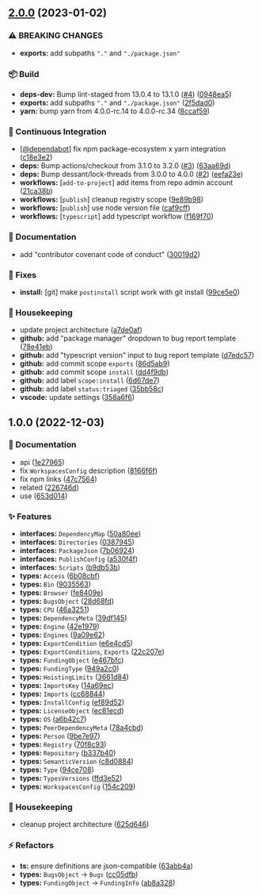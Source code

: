 ## [2.0.0](https://github.com/flex-development/pkg-types/compare/1.0.0...2.0.0) (2023-01-02)


### ⚠ BREAKING CHANGES

* **exports:** add subpaths `"."` and `"./package.json"`

### :package: Build

* **deps-dev:** Bump lint-staged from 13.0.4 to 13.1.0 ([#4](https://github.com/flex-development/pkg-types/issues/4)) ([0948ea5](https://github.com/flex-development/pkg-types/commit/0948ea5f93d22061448ed8e0516f0b9dce2d2333))
* **exports:** add subpaths `"."` and `"./package.json"` ([2f5dad0](https://github.com/flex-development/pkg-types/commit/2f5dad08c4362639dce2db12c0e7fb49e7b22cee))
* **yarn:** bump yarn from 4.0.0-rc.14 to 4.0.0-rc.34 ([8ccaf59](https://github.com/flex-development/pkg-types/commit/8ccaf590152118a8ce5c288e8fef90b31cff9d76))


### :robot: Continuous Integration

* [[@dependabot](https://github.com/dependabot)] fix npm package-ecosystem x yarn integration ([c18e3e2](https://github.com/flex-development/pkg-types/commit/c18e3e278a5821e8990c9aba25c7cab9f5884743))
* **deps:** Bump actions/checkout from 3.1.0 to 3.2.0 ([#3](https://github.com/flex-development/pkg-types/issues/3)) ([63aa69d](https://github.com/flex-development/pkg-types/commit/63aa69dade88d24862b7b350a235345cb330effc))
* **deps:** Bump dessant/lock-threads from 3.0.0 to 4.0.0 ([#2](https://github.com/flex-development/pkg-types/issues/2)) ([eefa23e](https://github.com/flex-development/pkg-types/commit/eefa23ee8898a4bc1e209d58e715706c3cf790a0))
* **workflows:** [`add-to-project`] add items from repo admin account ([21ca38b](https://github.com/flex-development/pkg-types/commit/21ca38b4918db3752f0c19549c313d26f854ba1a))
* **workflows:** [`publish`] cleanup registry scope ([9e89b98](https://github.com/flex-development/pkg-types/commit/9e89b98b59bf290d42996f9ceefb3f4484701b34))
* **workflows:** [`publish`] use node version file ([caf9cff](https://github.com/flex-development/pkg-types/commit/caf9cfff30c8f42892c533b700982ab44e42626b))
* **workflows:** [`typescript`] add typescript workflow ([f169f70](https://github.com/flex-development/pkg-types/commit/f169f7080f32a099997a6de2e30bae9bfb3de05f))


### :pencil: Documentation

* add "contributor covenant code of conduct" ([30019d2](https://github.com/flex-development/pkg-types/commit/30019d25c484141dcd096cb8a16735acad2a6ae1))


### :bug: Fixes

* **install:** [git] make `postinstall` script work with git install ([99ce5e0](https://github.com/flex-development/pkg-types/commit/99ce5e0126b5e0a337ed3ed6297145f7b2a76b07))


### :house_with_garden: Housekeeping

* update project architecture ([a7de0af](https://github.com/flex-development/pkg-types/commit/a7de0af123b97baf01a78d4f8d3f175fd6670709))
* **github:** add "package manager" dropdown to bug report template ([78e41eb](https://github.com/flex-development/pkg-types/commit/78e41eb945ebbe6c5fc190a2cfdaa791d9d07726))
* **github:** add "typescript version" input to bug report template ([d7edc57](https://github.com/flex-development/pkg-types/commit/d7edc5712ca944ad73eea497e0b48b250ae91120))
* **github:** add commit scope `exports` ([86d5ab9](https://github.com/flex-development/pkg-types/commit/86d5ab9ecd2c6c9aaad1a93d108da153a3605f37))
* **github:** add commit scope `install` ([dd4f9db](https://github.com/flex-development/pkg-types/commit/dd4f9dbc7b82d062c506ba9a6eb85a827b9ef5cf))
* **github:** add label `scope:install` ([6d67de7](https://github.com/flex-development/pkg-types/commit/6d67de7459cfaa7ac013ce74af197a81f20d0b3a))
* **github:** add label `status:triaged` ([35bb58c](https://github.com/flex-development/pkg-types/commit/35bb58c8492d8cd35e0671045779a105ff2b81ea))
* **vscode:** update settings ([358a6f6](https://github.com/flex-development/pkg-types/commit/358a6f68a59ce385dc3d3ae8d6891b188b418aae))

## 1.0.0 (2022-12-03)


### :pencil: Documentation

* api ([1e27965](https://github.com/flex-development/pkg-types/commit/1e27965a584458a3bd439b6c07aa6dfd6a38d228))
* fix `WorkspacesConfig` description ([8166f6f](https://github.com/flex-development/pkg-types/commit/8166f6f42f5b8fb4a11e3a508e2f2afe6d459927))
* fix npm links ([47c7564](https://github.com/flex-development/pkg-types/commit/47c75642cfcbe5d6a0e71027822f880deeb283fd))
* related ([226746d](https://github.com/flex-development/pkg-types/commit/226746d5f36317dc816d61ec00f2fc2462903c69))
* use ([653d014](https://github.com/flex-development/pkg-types/commit/653d01460f3d7690b55522238633d027052f4933))


### :sparkles: Features

* **interfaces:** `DependencyMap` ([50a80ee](https://github.com/flex-development/pkg-types/commit/50a80eebe477d5050d8686d5d2d9055771edb86c))
* **interfaces:** `Directories` ([0387945](https://github.com/flex-development/pkg-types/commit/038794558af7917833d991bdff582e0c0ea9c3fd))
* **interfaces:** `PackageJson` ([7b06924](https://github.com/flex-development/pkg-types/commit/7b0692467157dace1ddebc65d4b4d0394d01877b))
* **interfaces:** `PublishConfig` ([a530f4f](https://github.com/flex-development/pkg-types/commit/a530f4f06a35f700bb1eca9eea92183803c5e930))
* **interfaces:** `Scripts` ([b9db53b](https://github.com/flex-development/pkg-types/commit/b9db53bcf84b5e801705de5506725c02438b846a))
* **types:** `Access` ([6b08cbf](https://github.com/flex-development/pkg-types/commit/6b08cbfe9bd568098efa6ed6ff9a5202c0c26eae))
* **types:** `Bin` ([9035563](https://github.com/flex-development/pkg-types/commit/9035563987c3dfafe1d4dd6523f1e059f97cb3e0))
* **types:** `Browser` ([fe8409e](https://github.com/flex-development/pkg-types/commit/fe8409ea08d27992f114a1755ce4d254eeb8bcd7))
* **types:** `BugsObject` ([28d68fd](https://github.com/flex-development/pkg-types/commit/28d68fdc2e3808fe5f610050e46a1b8a4f03a03a))
* **types:** `CPU` ([46a3251](https://github.com/flex-development/pkg-types/commit/46a32514e6bdec8ff33baf5e6dd19573a2b8f079))
* **types:** `DependencyMeta` ([39df145](https://github.com/flex-development/pkg-types/commit/39df1454b082e63f93ec60ca3ae597d89eed9907))
* **types:** `Engine` ([42e1979](https://github.com/flex-development/pkg-types/commit/42e1979c77309c2eadf6dccf454b9b58f8e92169))
* **types:** `Engines` ([9a09e62](https://github.com/flex-development/pkg-types/commit/9a09e62aa032590c95737d56d308e669e9964789))
* **types:** `ExportCondition` ([e6e4cd5](https://github.com/flex-development/pkg-types/commit/e6e4cd5dbc796ced7cdde503b5be6574ff7aca1d))
* **types:** `ExportConditions`, `Exports` ([22c207e](https://github.com/flex-development/pkg-types/commit/22c207ec009db4c0015c1a568a8e957054a1e797))
* **types:** `FundingObject` ([e467bfc](https://github.com/flex-development/pkg-types/commit/e467bfc421b95c47feb3d677b0fa2b759bdb38f4))
* **types:** `FundingType` ([949a2c0](https://github.com/flex-development/pkg-types/commit/949a2c0e4006c69e3f7d567ba7dfbda8adf32040))
* **types:** `HoistingLimits` ([3661d84](https://github.com/flex-development/pkg-types/commit/3661d843433108f3a0a71603bc765a5b43b3a402))
* **types:** `ImportsKey` ([14a69ec](https://github.com/flex-development/pkg-types/commit/14a69ecb766bc0d25da4864c921069aa30d66ce6))
* **types:** `Imports` ([cc68844](https://github.com/flex-development/pkg-types/commit/cc68844ee4ba978ee370a30001783a0bdecb7e28))
* **types:** `InstallConfig` ([ef89d52](https://github.com/flex-development/pkg-types/commit/ef89d525a38cf37c8e21d9cfbe82f74b20be4a55))
* **types:** `LicenseObject` ([ec81ecd](https://github.com/flex-development/pkg-types/commit/ec81ecde6fe28f2b09664bda6d0b5539e57fb25e))
* **types:** `OS` ([a6b42c7](https://github.com/flex-development/pkg-types/commit/a6b42c7aa4a99596a84f831a14bf795365b59119))
* **types:** `PeerDependencyMeta` ([78a4cbd](https://github.com/flex-development/pkg-types/commit/78a4cbdf23eb07c8687e72233731f6cc9e9a0d06))
* **types:** `Person` ([9be7e97](https://github.com/flex-development/pkg-types/commit/9be7e978e50fb2a4891f98a7dafc90ffb00a2923))
* **types:** `Registry` ([70f8c93](https://github.com/flex-development/pkg-types/commit/70f8c931675941bb676d1570b9a0fb6792f601e4))
* **types:** `Repository` ([b337b40](https://github.com/flex-development/pkg-types/commit/b337b4089479164418628d0f40bd46ac8c7198a0))
* **types:** `SemanticVersion` ([c8d0884](https://github.com/flex-development/pkg-types/commit/c8d0884f035f6e4892730b6aa73b9b49756a8046))
* **types:** `Type` ([94ce708](https://github.com/flex-development/pkg-types/commit/94ce708e5b6cbbb2dbdb33966387c6a2b59cef02))
* **types:** `TypesVersions` ([ffd3e52](https://github.com/flex-development/pkg-types/commit/ffd3e52c1dfc764531e7a367578267a133a3bf59))
* **types:** `WorkspacesConfig` ([154c209](https://github.com/flex-development/pkg-types/commit/154c20941b661c0227e4207ece4cf0c5e9484bc3))


### :house_with_garden: Housekeeping

* cleanup project architecture ([625d646](https://github.com/flex-development/pkg-types/commit/625d6466f772871f5f47183adfe73b9a9815a741))


### :zap: Refactors

* **ts:** ensure definitions are json-compatible ([63abb4a](https://github.com/flex-development/pkg-types/commit/63abb4aea401a1a8e24e2de51ba47104f188a266))
* **types:** `BugsObject` -> `Bugs` ([cc05dfb](https://github.com/flex-development/pkg-types/commit/cc05dfb3a65b6230b30b3b436e27e0b44efa3008))
* **types:** `FundingObject` -> `FundingInfo` ([ab8a328](https://github.com/flex-development/pkg-types/commit/ab8a32849011d78806f85760537b4aae063b2942))
